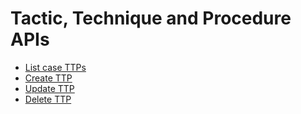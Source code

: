 # Tactic, Technique and Procedure APIs

- [List case TTPs](list.md)
- [Create TTP](create.md)
- [Update TTP](update.md)
- [Delete TTP](delete.md)
